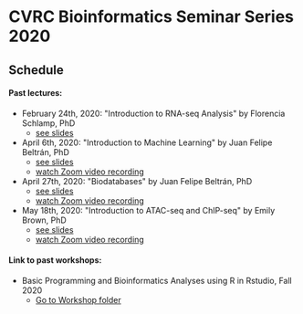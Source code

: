 # CVRC Bioinformatics Seminar Series 2020

## Schedule


#### Past lectures:
* February 24th, 2020: "Introduction to RNA-seq Analysis" by Florencia Schlamp, PhD
   * [see slides](https://github.com/florschlamp/CVRC_NYU_Langone/blob/master/Bioinformatics_Seminar_Series_2020/CVRC_Bioinformatics_Lecture_1_Intro-to-RNAseq-Analysis.pdf)
* April 6th, 2020: "Introduction to Machine Learning" by Juan Felipe Beltrán, PhD
   * [see slides](https://github.com/florschlamp/CVRC_NYU_Langone/blob/master/Bioinformatics_Seminar_Series_2020/CVRC_Bioinformatics_Lecture_2_Intro-to-Machine-Learning.pdf)
   * [watch Zoom video recording](https://www.youtube.com/watch?v=V-xCO8RRXGw&t=113s)
* April 27th, 2020: "Biodatabases" by Juan Felipe Beltrán, PhD
   * [see slides](https://github.com/florschlamp/CVRC_NYU_Langone/blob/master/Bioinformatics_Seminar_Series_2020/CVRC_Bioinformatics_Lecture_3_Biodatabases.pdf)
   * [watch Zoom video recording](https://www.youtube.com/watch?v=8Ki2qs_sTYU&t=20)
* May 18th, 2020: "Introduction to ATAC-seq and ChIP-seq" by Emily Brown, PhD
   * [see slides](https://github.com/florschlamp/CVRC_NYU_Langone/blob/master/Bioinformatics_Seminar_Series_2020/CVRC_Bioinformatics_Lecture_4_Intro-to-ChIPseq-%26-ATACseq.pdf)
   * [watch Zoom video recording](https://www.youtube.com/watch?v=LtZXZM1lfaY)

#### Link to past workshops:
* Basic Programming and Bioinformatics Analyses using R in Rstudio, Fall 2020
  * [Go to Workshop folder](https://github.com/florschlamp/CVRC_NYU_Langone/tree/master/Bioinformatics_Workshop_Series_2020)


